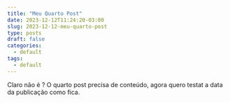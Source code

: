 ```yaml
---
title: "Meu Quarto Post"
date: 2023-12-12T11:24:20-03:00
slug: 2023-12-12-meu-quarto-post
type: posts
draft: false
categories:
  - default
tags:
  - default
---
```


Claro não é ? O quarto post precisa de conteúdo, agora quero testat a data da publicação como fica.
